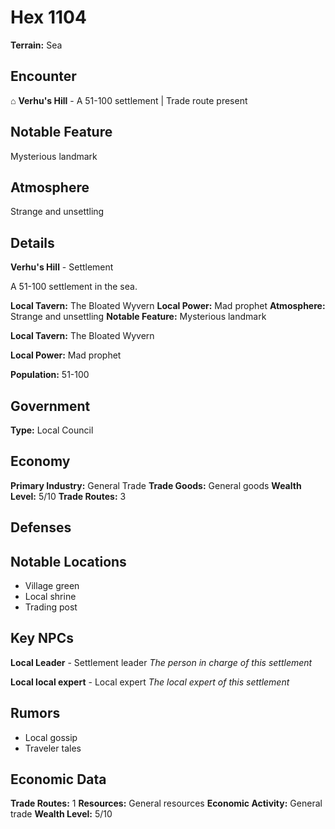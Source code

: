 # Hex 1104

**Terrain:** Sea

## Encounter
⌂ **Verhu's Hill** - A 51-100 settlement | Trade route present

## Notable Feature
Mysterious landmark

## Atmosphere
Strange and unsettling

## Details
**Verhu's Hill** - Settlement

A 51-100 settlement in the sea.

**Local Tavern:** The Bloated Wyvern
**Local Power:** Mad prophet
**Atmosphere:** Strange and unsettling
**Notable Feature:** Mysterious landmark

**Local Tavern:** The Bloated Wyvern

**Local Power:** Mad prophet

**Population:** 51-100

## Government
**Type:** Local Council

## Economy
**Primary Industry:** General Trade
**Trade Goods:** General goods
**Wealth Level:** 5/10
**Trade Routes:** 3

## Defenses

## Notable Locations
- Village green
- Local shrine
- Trading post

## Key NPCs
**Local Leader** - Settlement leader
*The person in charge of this settlement*

**Local local expert** - Local expert
*The local expert of this settlement*

## Rumors
- Local gossip
- Traveler tales

## Economic Data
**Trade Routes:** 1
**Resources:** General resources
**Economic Activity:** General trade
**Wealth Level:** 5/10
